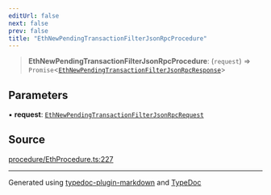 ```yaml
---
editUrl: false
next: false
prev: false
title: "EthNewPendingTransactionFilterJsonRpcProcedure"
---
```


> **EthNewPendingTransactionFilterJsonRpcProcedure**: (`request`) => `Promise`\<[`EthNewPendingTransactionFilterJsonRpcResponse`](/reference/tevm/procedures-types/type-aliases/ethnewpendingtransactionfilterjsonrpcresponse/)\>

## Parameters

▪ **request**: [`EthNewPendingTransactionFilterJsonRpcRequest`](/reference/tevm/procedures-types/type-aliases/ethnewpendingtransactionfilterjsonrpcrequest/)

## Source

[procedure/EthProcedure.ts:227](https://github.com/evmts/tevm-monorepo/blob/main/packages/procedures-spec/src/procedure/EthProcedure.ts#L227)

***
Generated using [typedoc-plugin-markdown](https://www.npmjs.com/package/typedoc-plugin-markdown) and [TypeDoc](https://typedoc.org/)
